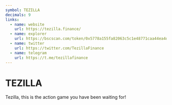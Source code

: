 ```yaml
---
symbol: TEZILLA
decimals: 9
links:
  - name: website
    url: https://tezilla.finance/
  - name: explorer
    url: https://bscscan.com/token/0x5778a155fa82063c5c1e48771caa44ea4d8a5d7a
  - name: twitter
    url: https://twitter.com/TezillaFinance
  - name: telegram
    url: https://t.me/tezillafinance
---
```


# TEZILLA

Tezilla, this is the action game you have been waiting for!
